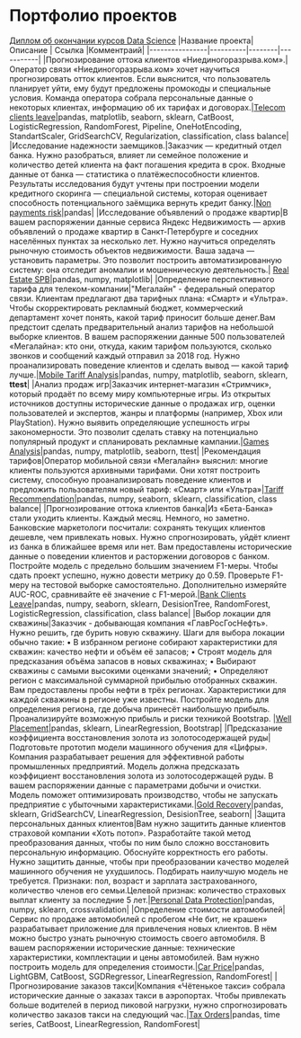# Портфолио проектов
[Диплом об окончании курсов Data Science](Sergey%20Polushkin_20222DS00778.pdf)
|Название проекта| Описание | Ссылка |Комментраий|
|----------------|----------|--------|-----------|
|Прогнозирование оттока клиентов «Ниединогоразрыва.ком».|Оператор связи «Ниединогоразрыва.ком» хочет научиться прогнозировать отток клиентов. Если выяснится, что пользователь планирует уйти, ему будут предложены промокоды и специальные условия. Команда оператора собрала персональные данные о некоторых клиентах, информацию об их тарифах и договорах.|[Telecom clients leave](Telecom%20clients%20leave%20prediction.ipynb)|pandas, matplotlib, seaborn, sklearn, CatBoost, LogisticRegression, RandomForest, Pipeline, OneHotEncoding, StandartScaler, GridSearchCV, Regularization, classification, class balance|
|Исследование надежности заемщиков.|Заказчик — кредитный отдел банка. Нужно разобраться, влияет ли семейное положение и количество детей клиента на факт погашения кредита в срок. Входные данные от банка — статистика о платёжеспособности клиентов. Результаты исследования будут учтены при построении модели кредитного скоринга — специальной системы, которая оценивает способность потенциального заёмщика вернуть кредит банку.|[Non payments risk](Non%20payments%20risk.ipynb)|pandas|
|Исследование объявлений о продаже квартир|В вашем распоряжении данные сервиса Яндекс Недвижимость — архив объявлений о продаже квартир в Санкт-Петербурге и соседних населённых пунктах за несколько лет. Нужно научиться определять рыночную стоимость объектов недвижимости. Ваша задача — установить параметры. Это позволит построить автоматизированную систему: она отследит аномалии и мошенническую деятельность.| [Real Estate SPB](Real%20Estate%20SPB.ipynb)|pandas, numpy, matplotlib|
|Определение перспективного тарифа для телеком-компании|"Мегалайн" - федеральный оператор связи. Клиентам предлагают два тарифных плана: «Смарт» и «Ультра». Чтобы скорректировать рекламный бюджет, коммерческий департамент хочет понять, какой тариф приносит больше денег.Вам предстоит сделать предварительный анализ тарифов на небольшой выборке клиентов. В вашем распоряжении данные 500 пользователей «Мегалайна»: кто они, откуда, каким тарифом пользуются, сколько звонков и сообщений каждый отправил за 2018 год. Нужно проанализировать поведение клиентов и сделать вывод — какой тариф лучше.|[Mobile Tariff Analysis](Mobile%20Tariff%20Analysis.ipynb)|pandas, numpy, matplotlib, seaborn, sklearn, **ttest**|
|Анализ продаж игр|Заказчик интернет-магазин «Стримчик», который продаёт по всему миру компьютерные игры. Из открытых источников доступны исторические данные о продажах игр, оценки пользователей и экспертов, жанры и платформы (например, Xbox или PlayStation). Нужно выявить определяющие успешность игры закономерности. Это позволит сделать ставку на потенциально популярный продукт и спланировать рекламные кампании.|[Games Analysis](Games%20Analysis.ipynb)|pandas, numpy, matplotlib, seaborn, ttest|
|Рекомендация тарифов|Оператор мобильной связи «Мегалайн» выяснил: многие клиенты пользуются архивными тарифами. Они хотят построить систему, способную проанализировать поведение клиентов и предложить пользователям новый тариф: «Смарт» или «Ультра»|[Tariff Recommendation](Tariff%20Recommendation.ipynb)|pandas, numpy, seaborn, sklearn, classification, class balance|
|Прогнозирование оттока клиентов банка|Из «Бета-Банка» стали уходить клиенты. Каждый месяц. Немного, но заметно. Банковские маркетологи посчитали: сохранять текущих клиентов дешевле, чем привлекать новых. Нужно спрогнозировать, уйдёт клиент из банка в ближайшее время или нет. Вам предоставлены исторические данные о поведении клиентов и расторжении договоров с банком. Постройте модель с предельно большим значением F1-меры. Чтобы сдать проект успешно, нужно довести метрику до 0.59. Проверьте F1-меру на тестовой выборке самостоятельно. Дополнительно измеряйте AUC-ROC, сравнивайте её значение с F1-мерой.|[Bank Clients Leave](Bank%20Clients%20Leave.ipynb)|pandas, numpy, seaborn, sklearn, DesisionTree, RandomForest, LogisticRegression,  classification, class balance|
|Выбор локации для скважины|Заказчик - добывающая компания «ГлавРосГосНефть». Нужно решить, где бурить новую скважину. Шаги для выбора локации обычно такие: • В избранном регионе собирают характеристики для скважин: качество нефти и объём её запасов; • Строят модель для предсказания объёма запасов в новых скважинах; • Выбирают скважины с самыми высокими оценками значений; • Определяют регион с максимальной суммарной прибылью отобранных скважин. Вам предоставлены пробы нефти в трёх регионах. Характеристики для каждой скважины в регионе уже известны. Постройте модель для определения региона, где добыча принесёт наибольшую прибыль. Проанализируйте возможную прибыль и риски техникой Bootstrap. |[Well Placement](Well%20Placement.ipynb)|pandas, sklearn, LinearRegression, Bootstrap|
|Предсказание коэффициента восстановления золота из золотосодержащей руды|Подготовьте прототип модели машинного обучения для «Цифры». Компания разрабатывает решения для эффективной работы промышленных предприятий. Модель должна предсказать коэффициент восстановления золота из золотосодержащей руды. В вашем распоряжении данные с параметрами добычи и очистки. Модель поможет оптимизировать производство, чтобы не запускать предприятие с убыточными характеристиками.|[Gold Recovery](Gold%20Recovery.ipynb)|pandas, sklearn, GridSearchCV, LinearRegression, DesisionTree, seaborn| 
|Защита персональных данных клиентов|Вам нужно защитить данные клиентов страховой компании «Хоть потоп». Разработайте такой метод преобразования данных, чтобы по ним было сложно восстановить персональную информацию. Обоснуйте корректность его работы. Нужно защитить данные, чтобы при преобразовании качество моделей машинного обучения не ухудшилось. Подбирать наилучшую модель не требуется. Признаки: пол, возраст и зарплата застрахованного, количество членов его семьи.Целевой признак: количество страховых выплат клиенту за последние 5 лет.|[Personal Data Protection](Personal%20Data%20Protection.ipynb)|pandas, numpy, sklearn, crossvalidation|
|Определение стоимости автомобилей|Сервис по продаже автомобилей с пробегом «Не бит, не крашен» разрабатывает приложение для привлечения новых клиентов. В нём можно быстро узнать рыночную стоимость своего автомобиля. В вашем распоряжении исторические данные: технические характеристики, комплектации и цены автомобилей. Вам нужно построить модель для определения стоимости.|[Car Price](Car%20Price.ipynb)|pandas, LightGBM, CatBoost, SGDRegressor, LinearRegression, RandomForest|
|Прогнозирование заказов такси|Компания «Чётенькое такси» собрала исторические данные о заказах такси в аэропортах. Чтобы привлекать больше водителей в период пиковой нагрузки, нужно спрогнозировать количество заказов такси на следующий час.|[Tax Orders](Taxi%20Orders.ipynb)|pandas, time series, CatBoost, LinearRegression, RandomForest|
